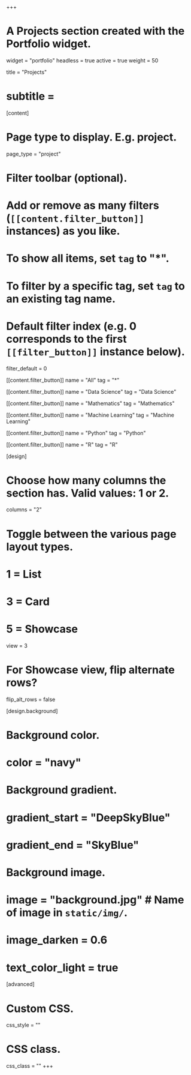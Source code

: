 +++
# A Projects section created with the Portfolio widget.
widget = "portfolio"
headless = true 
active = true
weight = 50

title = "Projects"
# subtitle =

[content]
  # Page type to display. E.g. project.
  page_type = "project"
  
  # Filter toolbar (optional).
  # Add or remove as many filters (`[[content.filter_button]]` instances) as you like.
  # To show all items, set `tag` to "*".
  # To filter by a specific tag, set `tag` to an existing tag name.

  # Default filter index (e.g. 0 corresponds to the first `[[filter_button]]` instance below).
  filter_default = 0
  
  [[content.filter_button]]
    name = "All"
    tag = "*"
  
  [[content.filter_button]]
    name = "Data Science"
    tag = "Data Science"
  
  [[content.filter_button]]
    name = "Mathematics"
    tag = "Mathematics"
    
  [[content.filter_button]]
    name = "Machine Learning"
    tag = "Machine Learning"
  
  [[content.filter_button]]
    name = "Python"
    tag = "Python"
    
  [[content.filter_button]]
    name = "R"
    tag = "R"
  
  

[design]
  # Choose how many columns the section has. Valid values: 1 or 2.
  columns = "2"

  # Toggle between the various page layout types.
  #   1 = List
  #   3 = Card
  #   5 = Showcase
  view = 3

  # For Showcase view, flip alternate rows?
  flip_alt_rows = false

[design.background]
  # Background color.
  # color = "navy"
  
  # Background gradient.
  # gradient_start = "DeepSkyBlue"
  # gradient_end = "SkyBlue"
  
  # Background image.
  # image = "background.jpg"  # Name of image in `static/img/`.
  # image_darken = 0.6

  # text_color_light = true  
  
[advanced]
 # Custom CSS. 
 css_style = ""
 
 # CSS class.
 css_class = ""
+++


